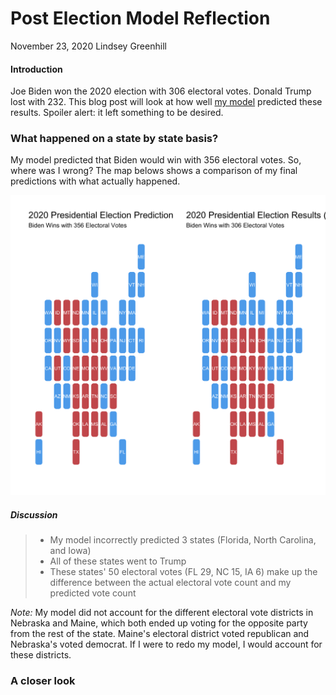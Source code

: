 # Post Election Model Reflection

November 23, 2020
Lindsey Greenhill

#### Introduction

Joe Biden won the 2020 election with 306 electoral votes. Donald Trump lost with 232. This blog post will look at how well [my model](final_prediction.md) predicted these results. Spoiler alert: it left something to be desired. 

### What happened on a state by state basis?

My model predicted that Biden would win with 356 electoral votes. So, where was I wrong? The map belows shows a comparison of my final predictions with what actually happened. 

![maps](Gov1347-master/figures/reflection_results_map.png)

##### Discussion

> - My model incorrectly predicted 3 states (Florida, North Carolina, and Iowa)
> - All of these states went to Trump
> - These states' 50 electoral votes (FL 29, NC 15, IA 6) make up the difference between the actual electoral vote count and my predicted vote count 

*Note:* My model did not account for the different electoral vote districts in Nebraska and Maine, which both ended up voting for the opposite party from the rest of the state. Maine's electoral district voted republican and Nebraska's voted democrat. If I were to redo my model, I would account for these districts. 

### A closer look
